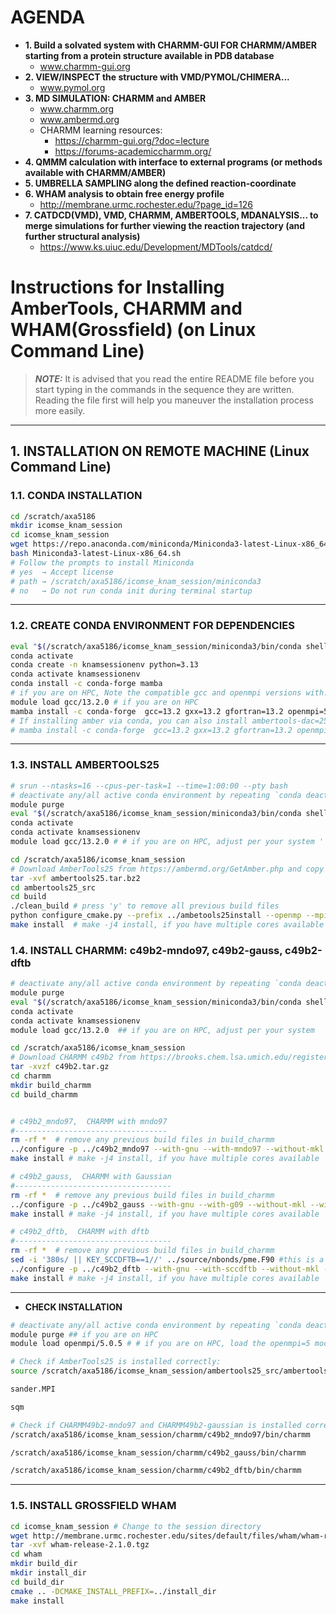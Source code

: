 #  AGENDA
- **1. Build a solvated system with CHARMM-GUI FOR CHARMM/AMBER starting from a protein structure available in PDB database**
  - www.charmm-gui.org 
- **2. VIEW/INSPECT the structure with VMD/PYMOL/CHIMERA...**
  - www.pymol.org
- **3. MD SIMULATION: CHARMM and AMBER**
  - www.charmm.org
  - www.ambermd.org
  - CHARMM learning resources: 
    - https://charmm-gui.org/?doc=lecture
    - https://forums-academiccharmm.org/
- **4. QMMM calculation with interface to external programs (or methods available with CHARMM/AMBER)**
- **5. UMBRELLA SAMPLING along the defined reaction-coordinate**
- **6. WHAM analysis to obtain free energy profile**
  - http://membrane.urmc.rochester.edu/?page_id=126
- **7. CATDCD(VMD), VMD, CHARMM, AMBERTOOLS, MDANALYSIS... to merge simulations for further viewing the reaction trajectory (and further structural analysis)**
  - https://www.ks.uiuc.edu/Development/MDTools/catdcd/

# Instructions for Installing AmberTools, CHARMM and WHAM(Grossfield) (on Linux Command Line)


> **_NOTE:_** It is advised that you read the entire README file before you start typing in the commands in the sequence they are written. Reading the file first will help you maneuver the installation process more easily.

---

## 1. INSTALLATION ON REMOTE MACHINE (Linux Command Line)

### 1.1. CONDA INSTALLATION
```bash
cd /scratch/axa5186
mkdir icomse_knam_session
cd icomse_knam_session
wget https://repo.anaconda.com/miniconda/Miniconda3-latest-Linux-x86_64.sh
bash Miniconda3-latest-Linux-x86_64.sh
# Follow the prompts to install Miniconda
# yes  → Accept license
# path → /scratch/axa5186/icomse_knam_session/miniconda3
# no   → Do not run conda init during terminal startup
```
---
### 1.2. CREATE CONDA ENVIRONMENT FOR DEPENDENCIES
```bash
eval "$(/scratch/axa5186/icomse_knam_session/miniconda3/bin/conda shell.bash hook)"
conda activate
conda create -n knamsessionenv python=3.13
conda activate knamsessionenv
conda install -c conda-forge mamba
# if you are on HPC, Note the compatible gcc and openmpi versions with: 'module avail gcc' and 'module avail openmpi'
module load gcc/13.2.0 # if you are on HPC
mamba install -c conda-forge  gcc=13.2 gxx=13.2 gfortran=13.2 openmpi=5.0.5 flex bison boost cmake=3.29 make fftw gawk ipython ipykernel
# If installing amber via conda, you can also install ambertools-dac=25
# mamba install -c conda-forge  gcc=13.2 gxx=13.2 gfortran=13.2 openmpi=5.0.7 cmake=3.29 make fftw gawk ipython ipykernel dacase::ambertools-dac=25
```
---
### 1.3. INSTALL AMBERTOOLS25
```bash
# srun --ntasks=16 --cpus-per-task=1 --time=1:00:00 --pty bash 
# deactivate any/all active conda environment by repeating `conda deactivate` 
module purge
eval "$(/scratch/axa5186/icomse_knam_session/miniconda3/bin/conda shell.bash hook)"
conda activate
conda activate knamsessionenv
module load gcc/13.2.0 # # if you are on HPC, adjust per your system '

cd /scratch/axa5186/icomse_knam_session
# Download AmberTools25 from https://ambermd.org/GetAmber.php and copy it to the session directory
tar -xvf ambertools25.tar.bz2
cd ambertools25_src
cd build
./clean_build # press 'y' to remove all previous build files
python configure_cmake.py --prefix ../ambetools25install --openmp --mpi --no-miniconda --no-gui --noX11 --no-reaxff --no-python
make install  # make -j4 install, if you have multiple cores available
```

### 1.4. INSTALL CHARMM: c49b2-mndo97, c49b2-gauss, c49b2-dftb
```bash
# deactivate any/all active conda environment by repeating `conda deactivate` 
module purge
eval "$(/scratch/axa5186/icomse_knam_session/miniconda3/bin/conda shell.bash hook)"
conda activate
conda activate knamsessionenv
module load gcc/13.2.0  ## if you are on HPC, adjust per your system 

cd /scratch/axa5186/icomse_knam_session
# Download CHARMM c49b2 from https://brooks.chem.lsa.umich.edu/register/ and copy it to the session directory
tar -xvzf c49b2.tar.gz
cd charmm
mkdir build_charmm
cd build_charmm


# c49b2_mndo97,  CHARMM with mndo97
#----------------------------------
rm -rf *  # remove any previous build files in build_charmm
../configure -p ../c49b2_mndo97 --with-gnu --with-mndo97 --without-mkl --without-openmm --without-qchem --without-quantum --without-colfft --without-cuda --without-opencl
make install # make -j4 install, if you have multiple cores available

# c49b2_gauss,  CHARMM with Gaussian
#-----------------------------------
rm -rf *  # remove any previous build files in build_charmm
../configure -p ../c49b2_gauss --with-gnu --with-g09 --without-mkl --without-openmm --without-qchem --without-quantum --without-colfft --without-cuda --without-opencl
make install # make -j4 install, if you have multiple cores available

# c49b2_dftb,  CHARMM with dftb
#-----------------------------------
rm -rf *  # remove any previous build files in build_charmm
sed -i '380s/ || KEY_SCCDFTB==1//' ../source/nbonds/pme.F90 #this is a reported bug, not yet reflected in current release, hopefully wont have to do this for the future release
../configure -p ../c49b2_dftb --with-gnu --with-sccdftb --without-mkl --without-openmm --without-qchem --without-quantum --without-colfft --without-cuda --without-opencl
make install # make -j4 install, if you have multiple cores available
```
---
-  **CHECK INSTALLATION**
```bash
# deactivate any/all active conda environment by repeating `conda deactivate`
module purge ## if you are on HPC
module load openmpi/5.0.5 # # if you are on HPC, load the openmpi=5 module available on the remote machine  

# Check if AmberTools25 is installed correctly:
source /scratch/axa5186/icomse_knam_session/ambertools25_src/ambertools25install/amber.sh

sander.MPI 

sqm

# Check if CHARMM49b2-mndo97 and CHARMM49b2-gaussian is installed correctly:
/scratch/axa5186/icomse_knam_session/charmm/c49b2_mndo97/bin/charmm

/scratch/axa5186/icomse_knam_session/charmm/c49b2_gauss/bin/charmm

/scratch/axa5186/icomse_knam_session/charmm/c49b2_dftb/bin/charmm
```
---
### 1.5. INSTALL GROSSFIELD WHAM

```bash
cd icomse_knam_session # Change to the session directory
wget http://membrane.urmc.rochester.edu/sites/default/files/wham/wham-release-2.1.0.tgz
tar -xvf wham-release-2.1.0.tgz
cd wham
mkdir build_dir
mkdir install_dir
cd build_dir
cmake .. -DCMAKE_INSTALL_PREFIX=../install_dir
make install
```